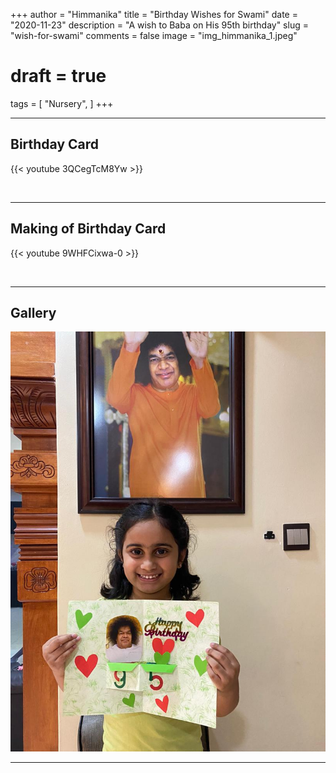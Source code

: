 +++
author = "Himmanika"
title = "Birthday Wishes for Swami"
date = "2020-11-23"
description = "A wish to Baba on His 95th birthday"
slug = "wish-for-swami"
comments = false
image = "img_himmanika_1.jpeg"
# draft = true
tags = [
    "Nursery",
]
+++

---

## Birthday Card

{{< youtube 3QCegTcM8Yw >}}

<br>

---

## Making of Birthday Card

{{< youtube 9WHFCixwa-0 >}}

<br>

---

## Gallery

![](img_himmanika_1.jpeg)

---
